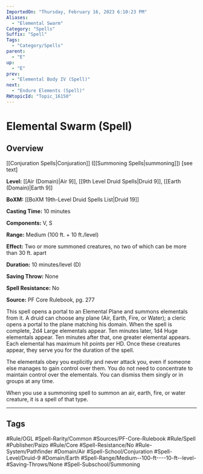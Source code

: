 ```yaml
---
ImportedOn: "Thursday, February 16, 2023 6:10:23 PM"
Aliases:
  - "Elemental Swarm"
Category: "Spells"
Suffix: "Spell"
Tags:
  - "Category/Spells"
parent:
  - "E"
up:
  - "E"
prev:
  - "Elemental Body IV (Spell)"
next:
  - "Endure Elements (Spell)"
RWtopicId: "Topic_16150"
---
```

# Elemental Swarm (Spell)
## Overview
[[Conjuration Spells|Conjuration]] ([[Summoning Spells|summoning]]) \[see text]

**Level:** [[Air (Domain)|Air 9]], [[9th Level Druid Spells|Druid 9]], [[Earth (Domain)|Earth 9]]

**BoXM:** [[BoXM 19th-Level Druid Spells List|Druid 19]]

**Casting Time:** 10 minutes

**Components:** V, S

**Range:** Medium (100 ft. + 10 ft./level)

**Effect:** Two or more summoned creatures, no two of which can be more than 30 ft. apart

**Duration:** 10 minutes/level (D)

**Saving Throw:** None

**Spell Resistance:** No

**Source:** PF Core Rulebook, pg. 277

This spell opens a portal to an Elemental Plane and summons elementals from it. A druid can choose any plane (Air, Earth, Fire, or Water); a cleric opens a portal to the plane matching his domain. When the spell is complete, 2d4 Large elementals appear. Ten minutes later, 1d4 Huge elementals appear. Ten minutes after that, one greater elemental appears. Each elemental has maximum hit points per HD. Once these creatures appear, they serve you for the duration of the spell.

The elementals obey you explicitly and never attack you, even if someone else manages to gain control over them. You do not need to concentrate to maintain control over the elementals. You can dismiss them singly or in groups at any time.

When you use a summoning spell to summon an air, earth, fire, or water creature, it is a spell of that type.


---
## Tags
#Rule/OGL #Spell-Rarity/Common #Sources/PF-Core-Rulebook #Rule/Spell #Publisher/Paizo #Rule/Core #Spell-Resistance/No #Rule-System/Pathfinder #Domain/Air #Spell-School/Conjuration #Spell-Level/Druid-9 #Domain/Earth #Spell-Range/Medium--100-ft----10-ft--level- #Saving-Throws/None #Spell-Subschool/Summoning

